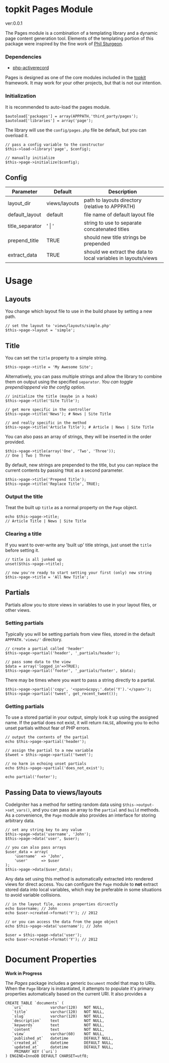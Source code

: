 topkit Pages Module
====================

ver:0.0.1

The Pages module is a combination of a templating library and a
dynamic page content generation tool. Elements of the templating
portion of this package were inspired by the fine work of [Phil
Sturgeon](https://github.com/philsturgeon/codeigniter-template).

### Dependencies

* [php-activerecord](https://github.com/topicdesign/php-activerecord-spark)

Pages is designed as one of the core modules included in the
[topkit][tk] framework. It may work for your other projects, but that is
not our intention.

### Initialization

It is recommended to auto-load the pages module.

    $autoload['packages'] = array(APPPATH.'third_party/pages');
    $autoload['libraries'] = array('page');

The library will use the `config/pages.php` file be default, but you can
overload it.

    // pass a config variable to the constructor
    $this->load->library('page', $config);

    // manually initialize
    $this->page->initialize($config);

## Config

| Parameter       | Default       | Description                                                    |
| --------        | -------       | -----------                                                    |
| layout_dir      | views/layouts | path to layouts directory (relative to APPPATH)                |
| default_layout  | default       | file name of default layout file                               |
| title_separator | ' &#124; '    | string to use to separate concatenated titles                  |
| prepend_title   | TRUE          | should new title strings be prepended                          |
| extract_data    | TRUE          | should we extract the data to local variables in layouts/views |

# Usage

## Layouts

You change which layout file to use in the build phase by setting a new path.

    // set the layout to 'views/layouts/simple.php'
    $this->page->layout = 'simple';

## Title

You can set the `title` property to a simple string.

    $this->page->title = 'My Awesome Site';

Alternatively, you can pass multiple strings and allow the library to
combine them on output using the specified `separator`. *You can toggle
prepend/append via the config option.*

    // initialize the title (maybe in a hook)
    $this->page->title('Site Title');

    // get more specific in the controller
    $this->page->title('News'); # News | Site Title

    // and really specific in the method
    $this->page->title('Article Title'); # Article | News | Site Title

You can also pass an array of strings, they will be inserted in the
order provided.

    $this->page->title(array('One', 'Two', 'Three'));
    // One | Two | Three

By default, new strings are prepended to the title, but you can replace
the current contents by passing `TRUE` as a second parameter.

    $this->page->title('Prepend Title');
    $this->page->title('Replace Title', TRUE); 
    

### Output the title

Treat the built up `title` as a normal property on the `Page` object. 
  
    echo $this->page->title;
    // Article Title | News | Site Title

### Clearing a title

If you want to over-write any 'built up' title strings, just unset the
`title` before setting it.

    // title is all junked up
    unset($this->page->title);

    // now you're ready to start setting your first (only) new string
    $this->page->title = 'All New Title';

## Partials

Partials allow you to store views in variables to use in your layout
files, or other views.

### Setting partials

Typically you will be setting partials from view files, stored in the
default `APPPATH.'views/'` directory.

    // create a partial called 'header'
    $this->page->partial('header', '_partials/header');

    // pass some data to the view
    $data = array('logged_in'=>TRUE);
    $this->page->partial('footer', '_partials/footer', $data);

There may be times where you want to pass a string directly to a partial.

    $this->page->partial('copy', '<span>&copy;'.date('Y').'</span>');
    $this->page->partial('tweet', get_recent_tweet());

### Getting partials

To use a stored partial in your output, simply look it up using the
assigned name. If the partial does not exist, it will return `FALSE`,
allowing you to echo unset partials without fear of PHP errors.

    // output the contents of the partial
    echo $this->page->partial('header');

    // assign the partial to a new variable
    $tweet = $this->page->partial('tweet');

    // no harm in echoing unset partials
    echo $this->page->partial('does_not_exist');

    echo partial('footer');

## Passing Data to views/layouts

CodeIgniter has a method for setting random data using
`$this->output->set_vars()`, and you can pass an array to the `partial`
and `build` methods. As a convenience, the `Page` module also provides
an interface for storing arbitrary data.

    // set any string key to any value
    $this->page->data('username', 'John');
    $this->page->data('user', $user);

    // you can also pass arrays
    $user_data = array(
        'username'  => 'John',
        'user'      => $user
    );
    $this->page->data($user_data);

Any data set using this method is automatically extracted into rendered
views for direct access. You can configure the `Page` module to **not**
extract stored data into local variables, which may be preferable in
some situations to avoid variable collisions.

    // in the layout file, access properties dircectly
    echo $username; // John
    echo $user->created->format('Y'); // 2012

    // or you can access the data from the page object
    echo $this->page->data('username'); // John

    $user = $this->page->data('user');
    echo $user->created->format('Y'); // 2012
    

# Document Properties

**Work in Progress**

The *Pages* package includes a generic `Document` model that map to
URIs. When the `Page` library is instantiated, it attempts to populate
it's primary properties automatically based on the current URI. It also provides a

    CREATE TABLE `documents` (
       `uri`            varchar(120)   NOT NULL,
       `title`          varchar(120)   NOT NULL,
       `slug`           varchar(120)   NOT NULL,
       `description`    text           NOT NULL,
       `keywords`       text           NOT NULL,
       `content`        text           NOT NULL,
       `view`           varchar(60)    NOT NULL,
       `published_at`   datetime       DEFAULT NULL,
       `created_at`     datetime       DEFAULT NULL,
       `updated_at`     datetime       DEFAULT NULL,
        PRIMARY KEY (`uri`)
    ) ENGINE=InnoDB DEFAULT CHARSET=utf8;

[tk]: http://github.com/topicdesign/topkit

